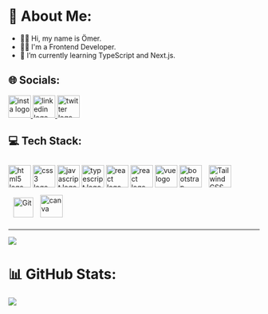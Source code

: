 # 💫 About Me:
- 👋🏻 Hi, my name is Ömer.
- 👨‍💻 I'm a Frontend Developer.
- 🌱 I’m currently learning TypeScript and Next.js.

## 🌐 Socials:

<div align="left">
  <a href="https://www.instagram.com/omercangulec/">
    <img src="https://img.icons8.com/fluency/48/null/instagram-new.png" height="45" width="45" alt="insta logo"  />
  </a>
  <a href="https://www.linkedin.com/in/omercangulec/">
    <img src="https://img.icons8.com/fluency/48/null/linkedin.png" height="45" width="45" alt="linkedin logo"  />
  </a>
  <a href="https://twitter.com/omercangulec5">
    <img src="https://img.icons8.com/color/48/null/twitter--v1.png" height="45" width="45" alt="twitter logo"  />
  </a>
</div>

<!--
[![Instagram](https://img.shields.io/badge/Instagram-E4405F?style=for-the-badge&logo=instagram&logoColor=white)](https://instagram.com/omercangulec)&nbsp;
[![Twitter](https://img.shields.io/badge/Twitter-1DA1F2?style=for-the-badge&logo=twitter&logoColor=white)](https://twitter.com/omercangulec5)&nbsp;
[![LinkedIn](https://img.shields.io/badge/LinkedIn-0077B5?style=for-the-badge&logo=linkedin&logoColor=white)](https://linkedin.com/in/omercangulec)&nbsp;
-->


## 💻 Tech Stack:
<div align="left">
  <img src="https://cdn.jsdelivr.net/gh/devicons/devicon/icons/html5/html5-original.svg" height="45" width="45" alt="html5 logo"  />
  <img src="https://cdn.jsdelivr.net/gh/devicons/devicon/icons/css3/css3-original.svg" height="45" width="45" alt="css3 logo"  />
  <img src="https://cdn.jsdelivr.net/gh/devicons/devicon/icons/javascript/javascript-original.svg" height="45" width="45" alt="javascript logo"  />
  <img src="https://cdn.jsdelivr.net/gh/devicons/devicon/icons/typescript/typescript-original.svg" height="45" width="45" alt="typescript logo"  />
  <img src="https://cdn.jsdelivr.net/gh/devicons/devicon/icons/react/react-original.svg" height="45" width="45" alt="react logo"  />
  <img src="https://cdn.jsdelivr.net/gh/devicons/devicon/icons/redux/redux-original.svg" height="45" width="45" alt="react logo"  />
  <img src="https://cdn.jsdelivr.net/gh/devicons/devicon/icons/vuejs/vuejs-original.svg" height="45" width="45" alt="vue logo"  /> 
  <img src="https://cdn.jsdelivr.net/gh/devicons/devicon/icons/bootstrap/bootstrap-original.svg" height="45" width="45" alt="bootstrap logo"  /> 
  <img style="margin: 10px" src="https://profilinator.rishav.dev/skills-assets/tailwindcss.svg" alt="Tailwind CSS" height="45" width="45" />
  <img style="margin: 10px" src="https://profilinator.rishav.dev/skills-assets/git-scm-icon.svg" alt="Git" height="40" width="40"/> 
  <img src="https://cdn.jsdelivr.net/gh/devicons/devicon/icons/canva/canva-original.svg" alt="canva" height="45" width="45"/>
</div>
<!--
![HTML5](https://img.shields.io/badge/HTML5-E34F26?style=for-the-badge&logo=html5&logoColor=white)&nbsp;
![CSS3](https://img.shields.io/badge/CSS3-1572B6?style=for-the-badge&logo=css3&logoColor=white)&nbsp;
![Bootstrap](https://img.shields.io/badge/Bootstrap-563D7C?style=for-the-badge&logo=bootstrap&logoColor=white)&nbsp;
![Tailwind](https://img.shields.io/badge/Tailwind_CSS-0F172A?style=for-the-badge&logo=tailwind-css&logoColor=#0ea5e9)&nbsp;
![JavaScript](https://img.shields.io/badge/JavaScript-F7DF1E?style=for-the-badge&logo=javascript&logoColor=black)&nbsp;
![React](https://img.shields.io/badge/React-23272f?style=for-the-badge&logo=react&logoColor=77b7d7)&nbsp;
![Redux](https://img.shields.io/badge/Redux-593D88?style=for-the-badge&logo=redux&logoColor=white)&nbsp;
![Vue](https://img.shields.io/badge/Vue.js-35495E?style=for-the-badge&logo=vue.js&logoColor=4FC08D)&nbsp;
-->


---
[![](https://visitcount.itsvg.in/api?id=omercangulec&icon=0&color=0)](https://visitcount.itsvg.in)

# 📊 GitHub Stats:
![](https://github-readme-stats.vercel.app/api/top-langs/?username=omercangulec&theme=dark&hide_border=false&include_all_commits=false&count_private=false&layout=compact)

